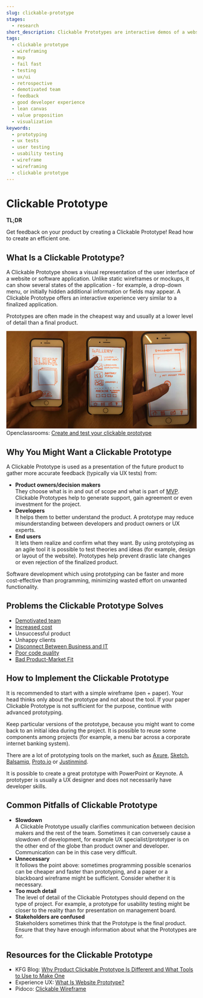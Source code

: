 ```yaml
---
slug: clickable-prototype
stages:
  - research
short_description: Clickable Prototypes are interactive demos of a website or a software application. These are often used to gather feedback early in the project lifecycle, before the project goes into the final stage of development.
tags:
  - clickable prototype
  - wireframing
  - mvp
  - fail fast
  - testing
  - ux/ui
  - retrospective
  - demotivated team
  - feedback
  - good developer experience
  - lean canvas
  - value proposition
  - visualization
keywords:
  - prototyping
  - ux tests
  - user testing
  - usability testing
  - wireframe
  - wireframing
  - clickable prototype
---
```


# Clickable Prototype

**TL;DR**

Get feedback on your product by creating a Clickable Prototype! Read how to create an efficient one.

## What Is a Clickable Prototype?

A Clickable Prototype shows a visual representation of the user interface of a website or software application. Unlike static wireframes or mockups, it can show several states of the application - for example, a drop-down menu, or initially hidden additional information or fields may appear. A Clickable Prototype offers an interactive experience very similar to a finalized application.

Prototypes are often made in the cheapest way and usually at a lower level of detail than a final product.

![Clickable Prototype](/files/clickable_prototype.jpg)
Openclassrooms: [Create and test your clickable prototype](https://openclassrooms.com/en/courses/4555931-create-simple-prototypes-with-wireframes/4908361-create-and-test-your-clickable-prototype)

## Why You Might Want a Clickable Prototype

A Clickable Prototype is used as a presentation of the future product to gather more accurate feedback (typically via UX tests) from:

- **Product owners/decision makers**  
  They choose what is in and out of scope and what is part of [MVP](/practices/mvp). Clickable Prototypes help to generate support, gain agreement or even investment for the project.
- **Developers**  
  It helps them to better understand the product. A prototype may reduce misunderstanding between developers and product owners or UX experts.
- **End users**  
   It lets them realize and confirm what they want. By using prototyping as an agile tool it is possible to test theories and ideas (for example, design or layout of the website). Prototypes help prevent drastic late changes or even rejection of the finalized product.

Software development which using prototyping can be faster and more cost-effective than programming, minimizing wasted effort on unwanted functionality.

## Problems the Clickable Prototype Solves

- [Demotivated team](/problems/demotivated-team)
- [Increased cost](/problems/increased-cost)
- Unsuccessful product
- Unhappy clients
- [Disconnect Between Business and IT](/problems/disconnect-between-business-and-it)
- [Poor code quality](/problems/poor-code-quality)
- [Bad Product-Market Fit](/problems/bad-product-market-fit)

## How to Implement the Clickable Prototype

It is recommended to start with a simple wireframe (pen + paper). Your head thinks only about the prototype and not about the tool. If your paper Clickable Prototype is not sufficient for the purpose, continue with advanced prototyping.

Keep particular versions of the prototype, because you might want to come back to an initial idea during the project. It is possible to reuse some components among projects (for example, a menu bar across a corporate internet banking system).

There are a lot of prototyping tools on the market, such as [Axure](https://www.axure.com/), [Sketch](https://www.sketchapp.com/), [Balsamiq](https://balsamiq.com/), [Proto.io](https://proto.io/) or [Justinmind](https://www.justinmind.com/).

It is possible to create a great prototype with PowerPoint or Keynote. A prototyper is usually a UX designer and does not necessarily have developer skills.

## Common Pitfalls of Clickable Prototype

- **Slowdown**  
  A Clickable Prototype usually clarifies communication between decision makers and the rest of the team. Sometimes it can conversely cause a slowdown of development, for example UX specialist/prototyper is on the other end of the globe than product owner and developer. Communication can be in this case very difficult.
- **Unnecessary**  
  It follows the point above: sometimes programming possible scenarios can be cheaper and faster than prototyping, and a paper or a blackboard wireframe might be sufficient. Consider whether it is necessary.
- **Too much detail**  
  The level of detail of the Clickable Prototypes should depend on the type of project. For example, a prototype for usability testing might be closer to the reality than for presentation on management board.
- **Stakeholders are confused**  
  Stakeholders sometimes think that the Prototype is the final product. Ensure that they have enough information about what the Prototypes are for.

## Resources for the Clickable Prototype

- KFG Blog: [Why Product Clickable Prototype Is Different and What Tools to Use to Make One](https://kfginternational.com/blog/product-clickable-prototype/)
- Experience UX: [What Is Website Prototype?](https://www.experienceux.co.uk/faqs/what-is-a-website-prototype/)
- Pidoco: [Clickable Wireframe](https://pidoco.com/en/help/ux/clickable-wireframe)
